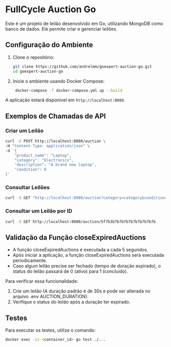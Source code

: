 # FullCycle Auction Go

Este é um projeto de leilão desenvolvido em Go, utilizando MongoDB como banco de dados. Ele permite criar e gerenciar leilões.

## Configuração do Ambiente

1. Clone o repositório:
    ```bash
    git clone https://github.com/andrelmm/goexpert-auction-go.git
    cd goexpert-auction-go
    ```

2. Inicie o ambiente usando Docker Compose:
    ```bash
     docker-compose -f docker-compose.yml up --build
    ```

A aplicação estará disponível em `http://localhost:8080`.

## Exemplos de Chamadas de API

### Criar um Leilão
```bash
curl -X POST http://localhost:8080/auction \
-H "Content-Type: application/json" \
-d '{
    "product_name": "Laptop",
    "category": "Electronics",
    "description": "A brand new laptop",
    "condition": 0
}'
```

### Consultar Leilões

```bash
curl -X GET "http://localhost:8080/auction?category=category&condition=0&status=0"
```

### Consultar um Leilão por ID
    
```bash
curl -X GET http://localhost:8080/auction/5f7b3b7b7b7b7b7b7b7b7b7b
```

## Validação da Função closeExpiredAuctions

- A função closeExpiredAuctions é executada a cada 5 segundos.
- Após iniciar a aplicação, a função closeExpiredAuctions será executada periodicamente.
- Caso algum leilão precise ser fechado (tempo de duração expirado), o status do leilão passará de 0 (ativo) para 1 (concluído).

Para verificar essa funcionalidade:

1. Crie um leilão (A duração padrão é de 30s e pode ser alterada no arquivo .env AUCTION_DURATION).
2. Verifique o status do leilão após a duração ter expirado.

## Testes

Para executar os testes, utilize o comando:

```bash
docker exec -it <container_id> go test ./...
```